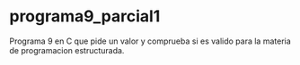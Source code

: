 # programa9_parcial1
Programa 9 en C que pide un valor y comprueba si es valido para la materia de programacion estructurada.
